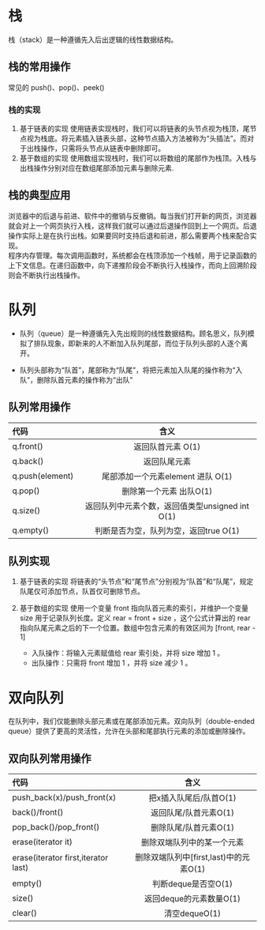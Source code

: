 #  栈
栈（stack）是一种遵循先入后出逻辑的线性数据结构。

## 栈的常用操作
常见的 push()、pop()、peek()

### 栈的实现
1. 基于链表的实现
使用链表实现栈时，我们可以将链表的头节点视为栈顶，尾节点视为栈底。将元素插入链表头部，这种节点插入方法被称为“头插法”。而对于出栈操作，只需将头节点从链表中删除即可。
2. 基于数组的实现
使用数组实现栈时，我们可以将数组的尾部作为栈顶。入栈与出栈操作分别对应在数组尾部添加元素与删除元素.

## 栈的典型应用
浏览器中的后退与前进、软件中的撤销与反撤销。每当我们打开新的网页，浏览器就会对上一个网页执行入栈，这样我们就可以通过后退操作回到上一个网页。后退操作实际上是在执行出栈。如果要同时支持后退和前进，那么需要两个栈来配合实现。  
程序内存管理。每次调用函数时，系统都会在栈顶添加一个栈帧，用于记录函数的上下文信息。在递归函数中，向下递推阶段会不断执行入栈操作，而向上回溯阶段则会不断执行出栈操作。

# 队列
 - 队列（queue）是一种遵循先入先出规则的线性数据结构。顾名思义，队列模拟了排队现象，即新来的人不断加入队列尾部，而位于队列头部的人逐个离开。

 - 队列头部称为“队首”，尾部称为“队尾”，将把元素加入队尾的操作称为“入队”，删除队首元素的操作称为“出队”

## 队列常用操作

|  代码  |  含义  |
|:--------|:--------:|
|  q.front() | 返回队首元素 O(1) |
|  q.back() | 返回队尾元素 |
|  q.push(element) | 尾部添加一个元素element 进队 O(1) |
|  q.pop() | 删除第一个元素 出队O(1) |
|  q.size() | 返回队列中元素个数，返回值类型unsigned int O(1) |
|  q.empty() | 判断是否为空，队列为空，返回true O(1)  |

## 队列实现
1. 基于链表的实现
   将链表的“头节点”和“尾节点”分别视为“队首”和“队尾”，规定队尾仅可添加节点，队首仅可删除节点。

2. 基于数组的实现
   使用一个变量 front 指向队首元素的索引，并维护一个变量 size 用于记录队列长度。定义 rear = front + size ，这个公式计算出的 rear 指向队尾元素之后的下一个位置。数组中包含元素的有效区间为 [front, rear - 1]
   - 入队操作：将输入元素赋值给 rear 索引处，并将 size 增加 1 。
   - 出队操作：只需将 front 增加 1 ，并将 size 减少 1 。

# 双向队列
  在队列中，我们仅能删除头部元素或在尾部添加元素。双向队列（double-ended queue）提供了更高的灵活性，允许在头部和尾部执行元素的添加或删除操作。

##  双向队列常用操作

|  代码  |  含义  |
|:--------|:--------:|
|  push_back(x)/push_front(x) | 把x插入队尾后/队首O(1) |
|  back()/front() | 返回队尾/队首元素O(1) |
|  pop_back()/pop_front() | 删除队尾/队首元素O(1) |
|  erase(iterator it) | 删除双端队列中的某一个元素 |
|  erase(iterator first,iterator last) | 删除双端队列中[first,last)中的元素O(1) |
|  empty() | 判断deque是否空O(1) |
|  size() | 返回deque的元素数量O(1) |
|  clear() | 清空dequeO(1) |
